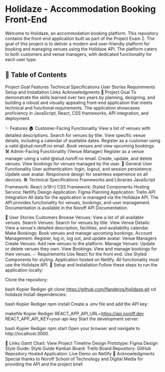 # Holidaze - Accommodation Booking Front-End


Welcome to Holidaze, an accommodation booking platform. This repository contains the front-end application built as part of the Project Exam 2. The goal of this project is to deliver a modern and user-friendly platform for booking and managing venues using the Holidaze API. The platform caters to both customers and venue managers, with dedicated functionality for each user type.

## 📖 Table of Contents
Project Goal
Features
Technical Specifications
User Stories
Requirements
Setup and Installation
Links
Acknowledgments
🎯 Project Goal
To demonstrate the skills learned over two years by planning, designing, and building a robust and visually appealing front-end application that meets technical and functional requirements. The application showcases proficiency in JavaScript, React, CSS frameworks, API integration, and deployment.

✨ Features
🏠 Customer-Facing Functionality
View a list of venues with detailed descriptions.
Search for venues by title.
View specific venue details, including a calendar of available dates.
Register as a customer using a valid @stud.noroff.no email.
Book venues and view upcoming bookings.
🛠️ Admin-Facing Functionality (Venue Manager)
Register as a venue manager using a valid @stud.noroff.no email.
Create, update, and delete venues.
View bookings for venues managed by the user.
👥 General User Functionality
User authentication: login, logout, and session persistence.
Update user avatar.
Responsive design for seamless experience on all devices.
🛠 Technical Specifications
Frameworks and Libraries
JavaScript Framework: React (v18+)
CSS Framework: Styled Components
Hosting Service: Netlify
Design Application: Figma
Planning Application: Trello
API Integration
All data for the application is managed via the Holidaze API. The API provides functionality for venues, bookings, and user management. Documentation is available in the Noroff API Documentation.

📜 User Stories
Customers
Browse Venues: View a list of all available venues.
Search Venues: Search for venues by title.
View Venue Details: View a venue's detailed description, facilities, and availability calendar.
Make Bookings: Book venues and manage upcoming bookings.
Account Management: Register, log in, log out, and update avatar.
Venue Managers
Create Venues: Add new venues to the platform.
Manage Venues: Update or delete venues they own.
View Bookings: View and manage bookings for their venues.
✅ Requirements
Use React for the front end.
Use Styled Components for styling.
Application hosted on Netlify.
All functionality must use the Holidaze API.
🚀 Setup and Installation
Follow these steps to run the application locally:

Clone the repository:

bash
Kopier
Rediger
git clone https://github.com/flanderos/holidaze.git
cd holidaze
Install dependencies:

bash
Kopier
Rediger
npm install
Create a .env file and add the API key:

makefile
Kopier
Rediger
REACT_APP_API_URL=https://api.noroff.dev
REACT_APP_API_KEY=your-api-key
Start the development server:

bash
Kopier
Rediger
npm start
Open your browser and navigate to http://localhost:3000.

🔗 Links
Gantt Chart: View Project Timeline
Design Prototype: Figma Design
Style Guide: Style Guide
Kanban Board: Trello Board
Repository: GitHub Repository
Hosted Application: Live Demo on Netlify
🙌 Acknowledgments
Special thanks to Noroff School of Technology and Digital Media for providing the API and the project brief.
